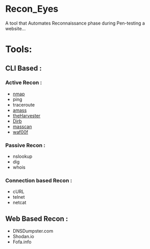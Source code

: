 # Recon_Eyes
A tool that Automates Reconnaissance phase during Pen-testing a website...

# Tools:

## CLI Based :

### Active Recon :
- [nmap](https://github.com/nmap/nmap)
- ping
- traceroute
- [amass](https://github.com/owasp-amass/amass)
- [theHarvester](https://github.com/laramies/theHarvester)
- [Dirb](https://github.com/v0re/dirb)
- [masscan](https://github.com/robertdavidgraham/masscan)
- [waf00f](https://github.com/EnableSecurity/wafw00f)

### Passive Recon :
- nslookup
- dig
- whois

### Connection based Recon :
- cURL
- telnet
- netcat

## Web Based Recon :
- DNSDumpster.com
- Shodan.io
- Fofa.info
